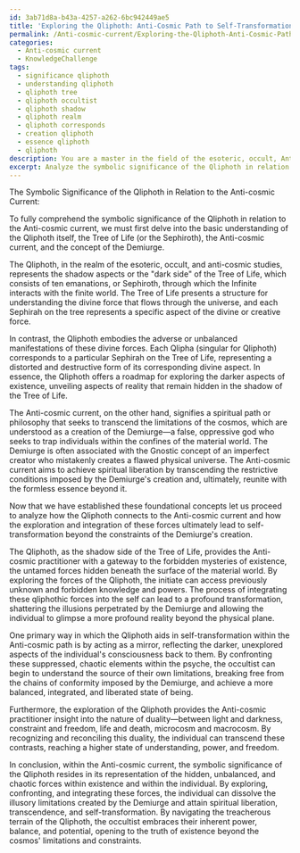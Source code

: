 ```yaml
---
id: 3ab71d8a-b43a-4257-a262-6bc942449ae5
title: 'Exploring the Qliphoth: Anti-Cosmic Path to Self-Transformation'
permalink: /Anti-cosmic-current/Exploring-the-Qliphoth-Anti-Cosmic-Path-to-Self-Transformation/
categories:
  - Anti-cosmic current
  - KnowledgeChallenge
tags:
  - significance qliphoth
  - understanding qliphoth
  - qliphoth tree
  - qliphoth occultist
  - qliphoth shadow
  - qliphoth realm
  - qliphoth corresponds
  - creation qliphoth
  - essence qliphoth
  - qliphoth
description: You are a master in the field of the esoteric, occult, Anti-cosmic current and Education. You are a writer of tests, challenges, books and deep knowledge on Anti-cosmic current for initiates and students to gain deep insights and understanding from. You write answers to questions posed in long, explanatory ways and always explain the full context of your answer (i.e., related concepts, formulas, examples, or history), as well as the step-by-step thinking process you take to answer the challenges. Be rigorous and thorough, and summarize the key themes, ideas, and conclusions at the end.
excerpt: Analyze the symbolic significance of the Qliphoth in relation to the Anti-cosmic current, and present a comprehensive argument detailing how the exploration and integration of these forces can lead to self-transformation, beyond the limitations and constraints of the Demiurge's creation.
---
```

The Symbolic Significance of the Qliphoth in Relation to the Anti-cosmic Current:

To fully comprehend the symbolic significance of the Qliphoth in relation to the Anti-cosmic current, we must first delve into the basic understanding of the Qliphoth itself, the Tree of Life (or the Sephiroth), the Anti-cosmic current, and the concept of the Demiurge.

The Qliphoth, in the realm of the esoteric, occult, and anti-cosmic studies, represents the shadow aspects or the "dark side" of the Tree of Life, which consists of ten emanations, or Sephiroth, through which the Infinite interacts with the finite world. The Tree of Life presents a structure for understanding the divine force that flows through the universe, and each Sephirah on the tree represents a specific aspect of the divine or creative force.

In contrast, the Qliphoth embodies the adverse or unbalanced manifestations of these divine forces. Each Qlipha (singular for Qliphoth) corresponds to a particular Sephirah on the Tree of Life, representing a distorted and destructive form of its corresponding divine aspect. In essence, the Qliphoth offers a roadmap for exploring the darker aspects of existence, unveiling aspects of reality that remain hidden in the shadow of the Tree of Life.

The Anti-cosmic current, on the other hand, signifies a spiritual path or philosophy that seeks to transcend the limitations of the cosmos, which are understood as a creation of the Demiurge—a false, oppressive god who seeks to trap individuals within the confines of the material world. The Demiurge is often associated with the Gnostic concept of an imperfect creator who mistakenly creates a flawed physical universe. The Anti-cosmic current aims to achieve spiritual liberation by transcending the restrictive conditions imposed by the Demiurge's creation and, ultimately, reunite with the formless essence beyond it.

Now that we have established these foundational concepts let us proceed to analyze how the Qliphoth connects to the Anti-cosmic current and how the exploration and integration of these forces ultimately lead to self-transformation beyond the constraints of the Demiurge's creation.

The Qliphoth, as the shadow side of the Tree of Life, provides the Anti-cosmic practitioner with a gateway to the forbidden mysteries of existence, the untamed forces hidden beneath the surface of the material world. By exploring the forces of the Qliphoth, the initiate can access previously unknown and forbidden knowledge and powers. The process of integrating these qliphothic forces into the self can lead to a profound transformation, shattering the illusions perpetrated by the Demiurge and allowing the individual to glimpse a more profound reality beyond the physical plane.

One primary way in which the Qliphoth aids in self-transformation within the Anti-cosmic path is by acting as a mirror, reflecting the darker, unexplored aspects of the individual's consciousness back to them. By confronting these suppressed, chaotic elements within the psyche, the occultist can begin to understand the source of their own limitations, breaking free from the chains of conformity imposed by the Demiurge, and achieve a more balanced, integrated, and liberated state of being.

Furthermore, the exploration of the Qliphoth provides the Anti-cosmic practitioner insight into the nature of duality—between light and darkness, constraint and freedom, life and death, microcosm and macrocosm. By recognizing and reconciling this duality, the individual can transcend these contrasts, reaching a higher state of understanding, power, and freedom.

In conclusion, within the Anti-cosmic current, the symbolic significance of the Qliphoth resides in its representation of the hidden, unbalanced, and chaotic forces within existence and within the individual. By exploring, confronting, and integrating these forces, the individual can dissolve the illusory limitations created by the Demiurge and attain spiritual liberation, transcendence, and self-transformation. By navigating the treacherous terrain of the Qliphoth, the occultist embraces their inherent power, balance, and potential, opening to the truth of existence beyond the cosmos' limitations and constraints.
